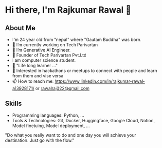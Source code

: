 # Hi there, I'm Rajkumar Rawal 👋

## About Me
- I'm 24 year old from "nepal" where "Gautam Buddha" was born.
- 🔭 I’m currently working on Tech Parivartan 
- 🔭 I’m Generative AI Engineer.
- 🔭 Founder of Tech Parivartan Pvt.Ltd
- I am computer science student.
- 🌱 "Life long learner ..."
- 👯 Interested in hackathons or meetups to connect with people and learn from them and vise versa
- 📫 How to reach me: https://www.linkedin.com/in/rajkumar-rawal-a13928171/  or rawalraj022@gmail.com

## Skills
- Programming languages: Python, ...
- Tools & Technologies: Git, Docker, Huggingface, Google Cloud, Notion, Model finetuing, Model deployment,    ...


"Do what you really want to do and one day you will achieve your destination. Just go with the flow."
